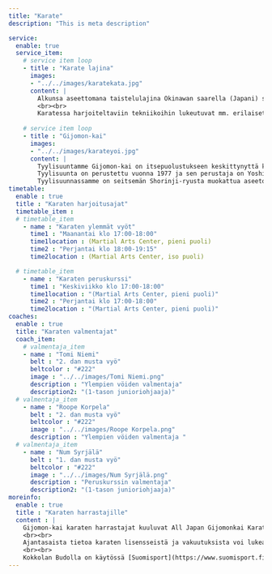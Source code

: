 ```yaml
---
title: "Karate"
description: "This is meta description"

service:
  enable: true
  service_item:
    # service item loop
    - title : "Karate lajina"
      images: 
      - "../../images/karatekata.jpg"
      content: |
        Alkunsa aseettomana taistelulajina Okinawan saarella (Japani) saanut karate on nykypäivänä sekä itsepuolustus- että urheilulaji. Valtaosa karaten harrastajista keskittyy karaten perinteisempään muotoon, eli itsepuolustukseen.
        <br><br>
        Karatessa harjoiteltaviin tekniikoihin lukeutuvat mm. erilaiset lyönnit, potkut, torjunnat, hallintaotteet ja kaadot. Lajissa on kamppailun lisäksi tärkeässä roolissa sekä fyysisen että henkisen kunnon kehittäminen, mikä tekee karatesta todella kokonaisvaltaisen liikuntamuodon.
        
    # service item loop
    - title : "Gijomon-kai"
      images:  
      - "../../images/karateyoi.jpg"
      content: |
        Tyylisuuntamme Gijomon-kai on itsepuolustukseen keskittynyttä karatea, jossa kunto kohoaa.
        Tyylisuunta on perustettu vuonna 1977 ja sen perustaja on Yoshiji Kaku. Suomessa Gijomon-kaita aloitti opettamaan Kim Isaksson vuonna 1994. Gijomon voidaan kääntää suomeksi “velvollisuus aina ensin” tai “kohtalo on toimia velvollisuutensa eteen”. <br><br>
        Tyylisuunnassamme on seitsemän Shorinji-ryusta muokattua aseetonta kataa: Kenshi ho, Wanshu, Ananku, Seisan, Chinto, Gojushiho ja Bassai Dai.
timetable:
  enable : true
  title : "Karaten harjoitusajat"
  timetable_item :
  # timetable_item
    - name : "Karaten ylemmät vyöt"
      time1 : "Maanantai klo 17:00-18:00"
      time1location : (Martial Arts Center, pieni puoli)
      time2 : "Perjantai klo 18:00-19:15"
      time2location : (Martial Arts Center, iso puoli)

  # timetable_item
    - name : "Karaten peruskurssi"
      time1 : "Keskiviikko klo 17:00-18:00"
      time1location : "(Martial Arts Center, pieni puoli)"
      time2 : "Perjantai klo 17:00-18:00"
      time2location : "(Martial Arts Center, pieni puoli)"
coaches:
  enable : true
  title: "Karaten valmentajat"
  coach_item:
    # valmentaja_item
    - name : "Tomi Niemi"
      belt : "2. dan musta vyö"
      beltcolor : "#222"
      image : "../../images/Tomi Niemi.png"
      description : "Ylempien vöiden valmentaja"
      description2: "(1-tason junioriohjaaja)"
  # valmentaja_item
    - name : "Roope Korpela"
      belt : "2. dan musta vyö"
      beltcolor : "#222"
      image : "../../images/Roope Korpela.png"
      description : "Ylempien vöiden valmentaja "
  # valmentaja_item
    - name : "Num Syrjälä"
      belt : "1. dan musta vyö"
      beltcolor : "#222"
      image : "../../images/Num Syrjälä.png"
      description : "Peruskurssin valmentaja"
      description2: "(1-tason junioriohjaaja)"
moreinfo:
  enable : true
  title : "Karaten harrastajille"
  content : |
    Gijomon-kai karaten harrastajat kuuluvat All Japan Gijomonkai Karate-jutsu -organisaatioon ja vuodesta 1998 lähtien myös [Suomen Karateliittoon.](https://karateliitto.fi/fi/)
    <br><br>
    Ajantasaista tietoa karaten lisensseistä ja vakuutuksista voi lukea Suomen Karateliiton sivuilta kohdasta [lisenssit ja vakuutukset](https://karateliitto.fi/fi/lisenssit-ja-vakuutukset/)
    <br><br>
    Kokkolan Budolla on käytössä [Suomisport](https://www.suomisport.fi), josta harrastajat saavat ostettua lisenssit ja vakuutukset.
---
```

